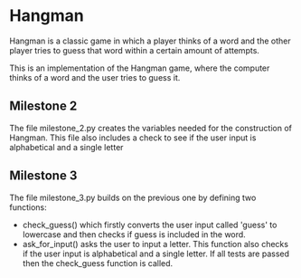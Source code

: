 # Hangman
Hangman is a classic game in which a player thinks of a word and the other player tries to guess that word within a certain amount of attempts.

This is an implementation of the Hangman game, where the computer thinks of a word and the user tries to guess it. 

## Milestone 2

  The file milestone_2.py creates the variables needed for the construction of Hangman. This file also includes a check to see if the user input is alphabetical and a single letter

## Milestone 3

The file milestone_3.py builds on the previous one by defining two functions:

- check_guess() which firstly converts the user input called 'guess' to lowercase and then checks if guess is included in the word.   
- ask_for_input() asks the user to input a letter. This function also checks if the user input is alphabetical and a single letter. If all tests are passed then the check_guess function is called. 